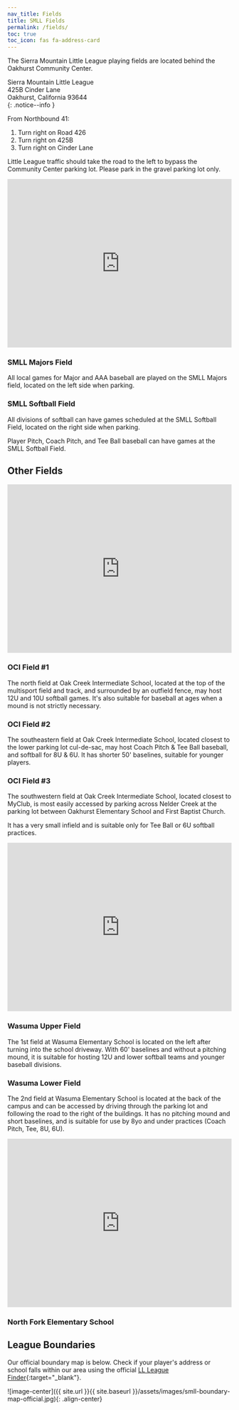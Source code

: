 ```yaml
---
nav_title: Fields
title: SMLL Fields
permalink: /fields/
toc: true
toc_icon: fas fa-address-card
---
```


The Sierra Mountain Little League playing fields are located behind the
Oakhurst Community Center.

Sierra Mountain Little League<br />
425B Cinder Lane<br />
Oakhurst, California  93644<br />
{: .notice--info }

From Northbound 41:
1. Turn right on Road 426
2. Turn right on 425B
3. Turn right on Cinder Lane
 
Little League traffic should take the road to the left to bypass
the Community Center parking lot. Please park in the gravel parking lot only.

<style>
  .google-maps {
    position: relative;
    padding-bottom: 75%; // This is the aspect ratio
    height: 0;
    overflow: hidden;
  }
  .google-maps iframe {
    position: absolute;
    top: 0;
    left: 0;
    width: 100% !important;
    height: 100% !important;
  }
</style>
<div class="google-maps">
<iframe src="https://www.google.com/maps/embed?pb=!1m18!1m12!1m3!1d1397.1735439863562!2d-119.65209494103732!3d37.32692143316211!2m3!1f0!2f0!3f0!3m2!1i1024!2i768!4f13.1!3m3!1m2!1s0x80942775cecaf907%3A0xbff16f23324289e5!2sSierra%20Mountain%20Little%20League%20Field%2C%20Cinder%20Ln%2C%20Oakhurst%2C%20CA%2093644!5e1!3m2!1sen!2sus!4v1713149606020!5m2!1sen!2sus" width="600" height="450" style="border:0;" allowfullscreen="" loading="lazy" referrerpolicy="no-referrer-when-downgrade"></iframe>
</div>

### SMLL Majors Field

All local games for Major and AAA baseball are played on the SMLL Majors field,
located on the left side when parking.

### SMLL Softball Field

All divisions of softball can have games scheduled at the SMLL Softball Field,
located on the right side when parking.

Player Pitch, Coach Pitch, and Tee Ball baseball can have games at the SMLL Softball Field.

## Other Fields

<div class="google-maps">
<iframe src="https://www.google.com/maps/embed?pb=!1m18!1m12!1m3!1d1149.9298314082255!2d-119.64398998503307!3d37.331804696155736!2m3!1f0!2f0!3f0!3m2!1i1024!2i768!4f13.1!3m3!1m2!1s0x8094279bc8f4c957%3A0xdc05bd8c4b33c07c!2sOak%20Creek%20Intermediate%20School!5e1!3m2!1sen!2sus!4v1713148595303!5m2!1sen!2sus" width="600" height="450" style="border:0;" allowfullscreen="" loading="lazy" referrerpolicy="no-referrer-when-downgrade"></iframe>
</div>

### OCI Field #1

The north field at Oak Creek Intermediate School, located at the top of
the multisport field and track, and surrounded by an outfield fence,
may host 12U and 10U softball games. It's also suitable for baseball
at ages when a mound is not strictly necessary.

### OCI Field #2

The southeastern field at Oak Creek Intermediate School, located closest to the
lower parking lot cul-de-sac, may host Coach Pitch & Tee Ball baseball,
and softball for 8U & 6U. It has shorter 50' baselines, suitable for younger
players.

### OCI Field #3

The southwestern field at Oak Creek Intermediate School, located closest to
MyClub, is most easily accessed by parking across Nelder Creek at the parking
lot between Oakhurst Elementary School and First Baptist Church.

It has a very small infield and is suitable only for Tee Ball or 6U softball practices.

<div class="google-maps">
<iframe src="https://www.google.com/maps/embed?pb=!1m18!1m12!1m3!1d1054.81257670211!2d-119.7279690328804!3d37.374922172089036!2m3!1f0!2f0!3f0!3m2!1i1024!2i768!4f13.1!3m3!1m2!1s0x80969ef21d6b8aeb%3A0xb15fb2f507fdccc1!2sWasuma%20Elementary%20School!5e1!3m2!1sen!2sus!4v1713148987690!5m2!1sen!2sus" width="600" height="450" style="border:0;" allowfullscreen="" loading="lazy" referrerpolicy="no-referrer-when-downgrade"></iframe>
</div>

### Wasuma Upper Field

The 1st field at Wasuma Elementary School is located on the left after turning
into the school driveway. With 60' baselines and without a pitching mound,
it is suitable for hosting 12U and lower softball teams and younger baseball
divisions.

### Wasuma Lower Field

The 2nd field at Wasuma Elementary School is located at the back of the campus
and can be accessed by driving through the parking lot and following the road
to the right of the buildings. It has no pitching mound and short baselines,
and is suitable for use by 8yo and under practices (Coach Pitch, Tee, 8U, 6U).

<div class="google-maps">
<iframe src="https://www.google.com/maps/embed?pb=!1m18!1m12!1m3!1d2113.781931531509!2d-119.50322623620174!3d37.2268772437476!2m3!1f0!2f0!3f0!3m2!1i1024!2i768!4f13.1!3m3!1m2!1s0x80942dff3d2045d9%3A0xd30ec8f131023039!2sNorth%20Fork%20Elementary%20School!5e1!3m2!1sen!2sus!4v1713149706300!5m2!1sen!2sus" width="600" height="450" style="border:0;" allowfullscreen="" loading="lazy" referrerpolicy="no-referrer-when-downgrade"></iframe>
</div>

### North Fork Elementary School

## League Boundaries

Our official boundary map is below. Check if your player's address
or school falls within our area using the official
[LL League Finder](https://www.littleleague.org/play-little-league/league-finder/){:target="_blank"}.

![image-center]({{ site.url }}{{ site.baseurl }}/assets/images/smll-boundary-map-official.jpg){: .align-center}
